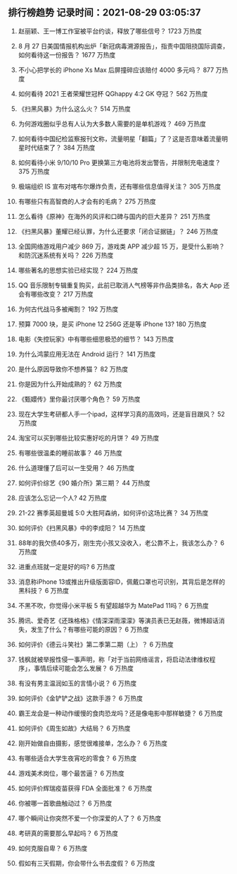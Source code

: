 
## 排行榜趋势 记录时间：2021-08-29 03:05:37
  
  1. 赵丽颖、王一博工作室被平台约谈，释放了哪些信号？ 1723 万热度
    
  2. 8 月 27 日美国情报机构出炉「新冠病毒溯源报告」，指责中国阻挠国际调查，如何看待这一份报告？ 1677 万热度
    
  3. 不小心把学长的 iPhone Xs Max 后屏撞碎应该赔付 4000 多元吗？ 877 万热度
    
  4. 如何看待 2021 王者荣耀世冠杯 QGhappy 4:2 GK 夺冠？ 562 万热度
    
  5. 《扫黑风暴》为什么这么火？ 514 万热度
    
  6. 为何游戏圈似乎总有人认为大多数人需要的是单机游戏？ 469 万热度
    
  7. 如何看待中国纪检监察报刊文称，流量明星「翻篇」了？这是否意味着流量明星时代结束了？ 384 万热度
    
  8. 如何看待小米 9/10/10 Pro 更换第三方电池将发出警告，并限制充电速度？ 375 万热度
    
  9. 极端组织 IS 宣布对喀布尔爆炸负责，还有哪些信息值得关注？ 305 万热度
    
  10. 有哪些只有高智商的人才会有的毛病？ 275 万热度
    
  11. 怎么看待《原神》在海外的风评和口碑与国内的巨大差异？ 251 万热度
    
  12. 《扫黑风暴》董耀已经认罪，为什么还要求「闭合证据链」？ 246 万热度
    
  13. 全国网络游戏用户减少 869 万，游戏类 APP 减少超 15 万，是受什么影响？和防沉迷系统有关吗？ 226 万热度
    
  14. 哪些著名的思想实验已经实现？ 224 万热度
    
  15. QQ 音乐限制专辑重复购买，此前已取消人气榜等非作品类排名，各大 App 还会有哪些改变？ 217 万热度
    
  16. 为何古代战马多被阉割？ 192 万热度
    
  17. 预算 7000 块，是买 iPhone 12  256G 还是等 iPhone 13? 180 万热度
    
  18. 电影《失控玩家》中有哪些细思极恐的细节？ 143 万热度
    
  19. 为什么鸿蒙应用无法在 Android 运行？ 141 万热度
    
  20. 是什么原因导致你不想养猫？ 82 万热度
    
  21. 你是因为什么开始成熟的？ 62 万热度
    
  22. 《甄嬛传》里你最讨厌哪个角色？ 59 万热度
    
  23. 现在大学生考研都人手一个ipad，这样学习真的高效吗，还是盲目跟风？ 52 万热度
    
  24. 淘宝可以买到哪些比较实惠好吃的月饼？ 49 万热度
    
  25. 有哪些很温柔的睡前故事？ 46 万热度
    
  26. 什么道理懂了后可以一生受用？ 46 万热度
    
  27. 如何评价综艺《90 婚介所》第三期？ 44 万热度
    
  28. 应该怎么忘记一个人? 42 万热度
    
  29. 21-22 赛季英超曼城 5:0 大胜阿森纳，如何评价这场比赛？ 34 万热度
    
  30. 如何评价《扫黑风暴》中的李成阳？ 14 万热度
    
  31. 88年的我欠债40多万，刚生完小孩又没收入，老公靠不上，我该怎么办？ 6 万热度
    
  32. 进重点班就一定是好的吗? 6 万热度
    
  33. 消息称iPhone 13或推出升级版面容ID，佩戴口罩也可识别，其背后是怎样的黑科技？ 6 万热度
    
  34. 不黑不吹，你觉得小米平板 5 有望超越华为 MatePad 11吗？ 6 万热度
    
  35. 腾讯、爱奇艺《还珠格格》《情深深雨濛濛》等演员表已无赵薇，微博超话消失，发生了什么？有哪些可能的原因？ 6 万热度
    
  36. 如何评价《德云斗笑社》第二季第二期（上）？ 6 万热度
    
  37. 钱枫就被举报性侵一事声明，称「对于当前网络谣言，将启动法律维权程序」，事情后续可能会怎么发展？ 6 万热度
    
  38. 有没有男主温润如玉的言情小说？ 6 万热度
    
  39. 如何评价《金铲铲之战》这款手游？ 6 万热度
    
  40. 霸王龙会是一种动作缓慢的食肉恐龙吗？还是像电影中那样敏捷？ 6 万热度
    
  41. 如何评价《周生如故》大结局？ 6 万热度
    
  42. 刚开始做自由摄影，感觉很难接单，怎么办？ 6 万热度
    
  43. 有哪些适合大学生夜宵吃的零食？ 6 万热度
    
  44. 游戏美术岗位，哪个最苦逼？ 6 万热度
    
  45. 如何评价辉瑞疫苗获得 FDA 全面批准？ 6 万热度
    
  46. 你被哪一首歌曲触动过？ 6 万热度
    
  47. 哪个瞬间让你突然不爱一个你深爱的人了？ 6 万热度
    
  48. 考研真的需要那么早起吗？ 6 万热度
    
  49. 如何克服自卑？ 6 万热度
    
  50. 假如有三天假期，你会带什么书去度假？ 6 万热度
    